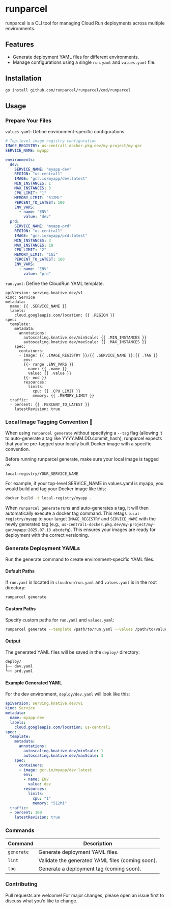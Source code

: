 # runparcel

runparcel is a CLI tool for managing Cloud Run deployments across multiple environments.

## Features

- Generate deployment YAML files for different environments.
- Manage configurations using a single `run.yaml` and `values.yaml` file.

## Installation

```bash
go install github.com/runparcel/runparcel/cmd/runparcel
```

## Usage
### Prepare Your Files

`values.yaml`: Define environment-specific configurations.
```yaml
# Top-level image registry configuration
IMAGE_REGISTRY: us-central1-docker.pkg.dev/my-project/my-gar
SERVICE_NAME: myapp

environments:
  dev:
    SERVICE_NAME: "myapp-dev"
    REGION: "us-central1"
    IMAGE: "gcr.io/myapp/dev:latest"
    MIN_INSTANCES: 1
    MAX_INSTANCES: 3
    CPU_LIMIT: "1"
    MEMORY_LIMIT: "512Mi"
    PERCENT_TO_LATEST: 100
    ENV_VARS:
      - name: "ENV"
        value: "dev"
  prd:
    SERVICE_NAME: "myapp-prd"
    REGION: "us-central1"
    IMAGE: "gcr.io/myapp/prd:latest"
    MIN_INSTANCES: 3
    MAX_INSTANCES: 10
    CPU_LIMIT: "2"
    MEMORY_LIMIT: "1Gi"
    PERCENT_TO_LATEST: 100
    ENV_VARS:
      - name: "ENV"
        value: "prd"
```

`run.yaml`: Define the CloudRun YAML template.
```
apiVersion: serving.knative.dev/v1
kind: Service
metadata:
  name: {{ .SERVICE_NAME }}
  labels:
    cloud.googleapis.com/location: {{ .REGION }}
spec:
  template:
    metadata:
      annotations:
        autoscaling.knative.dev/minScale: {{ .MIN_INSTANCES }}
        autoscaling.knative.dev/maxScale: {{ .MAX_INSTANCES }}
    spec:
      containers:
      - image: {{ .IMAGE_REGISTRY }}/{{ .SERVICE_NAME }}:{{ .TAG }}
        env:
        {{- range .ENV_VARS }}
        - name: {{ .name }}
          value: {{ .value }}
        {{- end }}
        resources:
          limits:
            cpu: {{ .CPU_LIMIT }}
            memory: {{ .MEMORY_LIMIT }}
  traffic:
  - percent: {{ .PERCENT_TO_LATEST }}
    latestRevision: true
```
### Local Image Tagging Convention 🐳
When using `runparcel generate` without specifying a `--tag` flag (allowing it to auto-generate a tag like YYYY.MM.DD.commit_hash), runparcel expects that you've pre-tagged your locally built Docker image with a specific convention.

Before running runparcel generate, make sure your local image is tagged as:
```
local-registry/YOUR_SERVICE_NAME
```
For example, if your top-level SERVICE_NAME in values.yaml is myapp, you would build and tag your Docker image like this:

```sh
docker build -t local-registry/myapp .
```

When `runparcel generate` runs and auto-generates a tag, it will then automatically execute a docker tag command. This retags `local-registry/myapp` to your target `IMAGE_REGISTRY` and `SERVICE_NAME` with the newly generated tag (e.g., `us-central1-docker.pkg.dev/my-project/my-gar/myapp:2025.07.13.abcdefg`). This ensures your images are ready for deployment with the correct versioning.

### Generate Deployment YAMLs
Run the generate command to create environment-specific YAML files.

#### Default Paths
If `run.yaml` is located in `cloudrun/run.yaml` and `values.yaml` is in the root directory:
```bash
runparcel generate
```

#### Custom Paths
Specify custom paths for `run.yaml` and `values.yaml`:
```bash
runparcel generate --template /path/to/run.yaml --values /path/to/values.yaml --tag rc-1.0.2
```

#### Output
The generated YAML files will be saved in the `deploy/` directory:

```bash
deploy/
├── dev.yaml
└── prd.yaml
```

#### Example Generated YAML
For the dev environment, `deploy/dev.yaml` will look like this:
```yaml
apiVersion: serving.knative.dev/v1
kind: Service
metadata:
  name: myapp-dev
  labels:
    cloud.googleapis.com/location: us-central1
spec:
  template:
    metadata:
      annotations:
        autoscaling.knative.dev/minScale: 1
        autoscaling.knative.dev/maxScale: 3
    spec:
      containers:
      - image: gcr.io/myapp/dev:latest
        env:
        - name: ENV
          value: dev
        resources:
          limits:
            cpu: "1"
            memory: "512Mi"
  traffic:
  - percent: 100
    latestRevision: true
```

### Commands
| Command   | Description                                      |
|-----------|--------------------------------------------------|
| `generate` | Generate deployment YAML files.                 |
| `lint`     | Validate the generated YAML files (coming soon).|
| `tag`      | Generate a deployment tag (coming soon).        |


### Contributing
Pull requests are welcome! For major changes, please open an issue first to discuss what you’d like to change.
